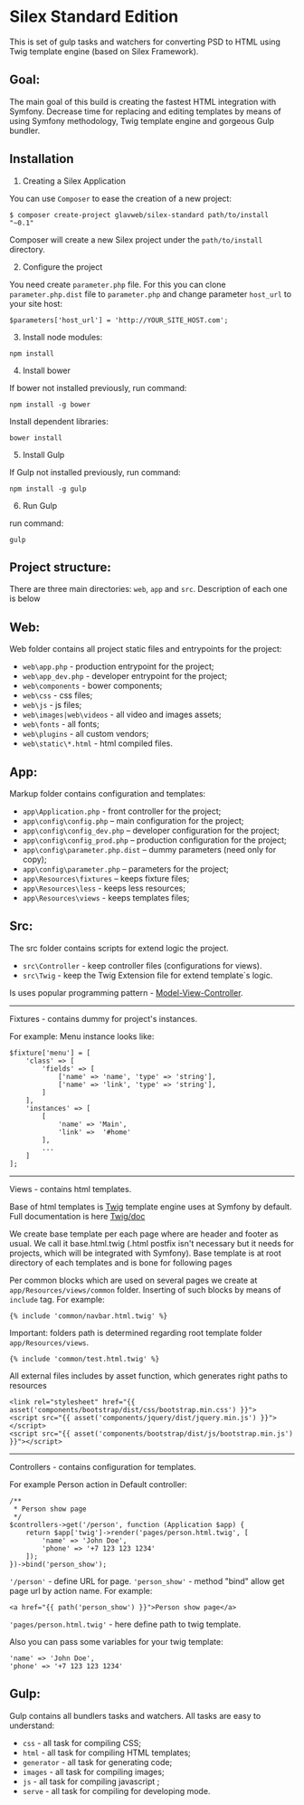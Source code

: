 Silex Standard Edition
======================

This is set of gulp tasks and watchers for converting PSD to HTML using Twig template engine (based on Silex Framework).

Goal:
------------

The main goal of this build is creating the fastest HTML integration with Symfony. Decrease time for replacing and editing templates by means of using Symfony methodology, Twig template engine and gorgeous Gulp bundler.

Installation
------------

1) Creating a Silex Application

You can use `Composer` to ease the creation of a new project:

```shell
$ composer create-project glavweb/silex-standard path/to/install "~0.1"
```

Composer will create a new Silex project under the `path/to/install` directory.

2) Configure the project

You need create `parameter.php` file. For this you can clone `parameter.php.dist` file to `parameter.php` and change parameter `host_url` to your site host:   

```shell
$parameters['host_url'] = 'http://YOUR_SITE_HOST.com';
```

3) Install node modules:

```shell
npm install
```

4) Install bower

If bower not installed previously, run command:

```shell
npm install -g bower
```

Install dependent libraries:

```shell
bower install
```

5) Install Gulp

If Gulp not installed previously, run command:

```shell
npm install -g gulp
```

6) Run Gulp

run command:

```shell
gulp 
```

Project structure:
------------

There are three main directories: `web`, `app` and `src`. Description of each one is below

Web:
------------
Web folder contains all project static files and entrypoints for the project: 
- `web\app.php` - production entrypoint for the project;
- `web\app_dev.php` - developer entrypoint for the project;
- `web\components` - bower components;
- `web\css`  - css files;
- `web\js` - js files;
- `web\images|web\videos` - all video and images assets;
- `web\fonts` - all fonts;
- `web\plugins` - all custom vendors;
- `web\static\*.html` - html compiled files.

App:
----

Markup folder contains configuration and templates:
- `app\Application.php` - front controller for the project;
- `app\config\config.php` – main configuration for the project;
- `app\config\config_dev.php` – developer configuration for the project;
- `app\config\config_prod.php` – production configuration for the project;
- `app\config\parameter.php.dist` – dummy parameters (need only for copy);
- `app\config\parameter.php` – parameters for the project;
- `app\Resources\fixtures` – keeps fixture files;
- `app\Resources\less` - keeps less resources;
- `app\Resources\views` - keeps templates files;

Src:
----

The src folder contains scripts for extend logic the project. 

- `src\Controller` - keep controller files (configurations for views).
- `src\Twig` - keep the Twig Extension file for extend template`s logic.

Is uses popular programming pattern - [Model-View-Controller]. 

***

Fixtures - contains dummy for project's instances. 

For example: Menu instance looks like:

```shell
$fixture['menu'] = [
    'class' => [
        'fields' => [
            ['name' => 'name', 'type' => 'string'],
            ['name' => 'link', 'type' => 'string'],
        ]
    ],
    'instances' => [
        [
            'name' => 'Main',
            'link' =>  '#home'
        ],
        ...
    ]
];
``` 

***

Views - contains html templates.

Base of html templates is [Twig] template engine uses at Symfony by default. Full documentation is here [Twig/doc]

We create base template per each page where are header and footer as usual. We call it base.html.twig (.html postfix isn't necessary but it needs for projects, which will be integrated with Symfony). Base template is at root directory of each templates and is bone for following pages 

Per common blocks which are used on several pages we create at `app/Resources/views/common` folder. Inserting of such blocks by means of `include` tag. For example:

```shell
{% include 'common/navbar.html.twig' %}
``` 

Important: folders path is determined regarding root template folder `app/Resources/views`.  

```shell
{% include 'common/test.html.twig' %}
``` 

All external files includes by asset function, which generates right paths to resources

```shell
<link rel="stylesheet" href="{{ asset('components/bootstrap/dist/css/bootstrap.min.css') }}">
<script src="{{ asset('components/jquery/dist/jquery.min.js') }}"></script>
<script src="{{ asset('components/bootstrap/dist/js/bootstrap.min.js') }}"></script>
``` 

***

Controllers - contains configuration for templates.

For example Person action in Default controller:

```shell
/**
 * Person show page
 */
$controllers->get('/person', function (Application $app) {
    return $app['twig']->render('pages/person.html.twig', [
        'name' => 'John Doe',
        'phone' => '+7 123 123 1234'
    ]);
})->bind('person_show');
``` 

`'/person'` - define URL for page.
`'person_show'` - method "bind" allow get page url by action name. For example: 

```shell
<a href="{{ path('person_show') }}">Person show page</a>
```

`'pages/person.html.twig'` - here define path to twig template.

Also you can pass some variables for your twig template:
```shell
'name' => 'John Doe',
'phone' => '+7 123 123 1234'
```

Gulp:
------------

Gulp contains all bundlers tasks and watchers. All tasks are easy to understand:

- `css` - all task for compiling CSS;
- `html` - all task for compiling HTML templates;
- `generator` - all task for generating code;
- `images` - all task for compiling images;
- `js` - all task for compiling javascript ;
- `serve` - all task for compiling for developing mode.


[Model-View-Controller]: https://ru.wikipedia.org/wiki/Model-View-Controller
[Twig]: http://paularmstrong.github.io/swig/
[Twig/doc]: http://paularmstrong.github.io/swig/docs/